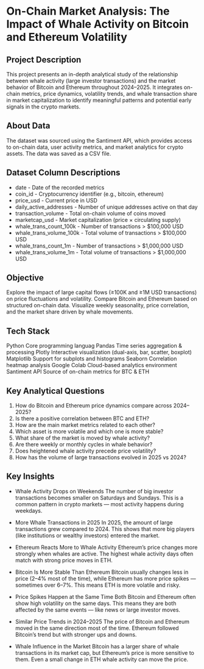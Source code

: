 # On-Chain Market Analysis: The Impact of Whale Activity on Bitcoin and Ethereum Volatility

## Project Description

This project presents an in-depth analytical study of the relationship between whale activity (large investor transactions) and the market behavior of Bitcoin and Ethereum throughout 2024–2025. It integrates on-chain metrics, price dynamics, volatility trends, and whale transaction share in market capitalization to identify meaningful patterns and potential early signals in the crypto markets.

## About Data

The dataset was sourced using the Santiment API, which provides access to on-chain data, user activity metrics, and market analytics for crypto assets. The data was saved as a CSV file.

## Dataset Column Descriptions

* date - Date of the recorded metrics
* coin_id -	Cryptocurrency identifier (e.g., bitcoin, ethereum)
* price_usd -	Current price in USD
* daily_active_addresses -	Number of unique addresses active on that day
* transaction_volume - Total on-chain volume of coins moved
* marketcap_usd -	Market capitalization (price × circulating supply)
* whale_trans_count_100k -	Number of transactions > $100,000 USD
* whale_trans_volume_100k -	Total volume of transactions > $100,000 USD
* whale_trans_count_1m - Number of transactions > $1,000,000 USD
* whale_trans_volume_1m -	Total volume of transactions > $1,000,000 USD

## Objective

Explore the impact of large capital flows (≥100K and ≥1M USD transactions) on price fluctuations and volatility.
Compare Bitcoin and Ethereum based on structured on-chain data.
Visualize weekly seasonality, price correlation, and the market share driven by whale movements.

## Tech Stack

Python	Core programming languag 
Pandas	Time series aggregation & processing
Plotly	Interactive visualization (dual-axis, bar, scatter, boxplot)
Matplotlib	Support for subplots and histograms
Seaborn	Correlation heatmap analysis
Google Colab	Cloud-based analytics environment
Santiment API	Source of on-chain metrics for BTC & ETH

## Key Analytical Questions 

1. How do Bitcoin and Ethereum price dynamics compare across 2024–2025?
2. Is there a positive correlation between BTC and ETH?
3. How are the main market metrics related to each other?
4. Which asset is more volatile and which one is more stable?
5. What share of the market is moved by whale activity?
6. Are there weekly or monthly cycles in whale behavior?
7. Does heightened whale activity precede price volatility?
8. How has the volume of large transactions evolved in 2025 vs 2024?

## Key Insights

* Whale Activity Drops on Weekends
The number of big investor transactions becomes smaller on Saturdays and Sundays. This is a common pattern in crypto markets — most activity happens during weekdays.

* More Whale Transactions in 2025
In 2025, the amount of large transactions grew compared to 2024. This shows that more big players (like institutions or wealthy investors) entered the market.

* Ethereum Reacts More to Whale Activity
Ethereum’s price changes more strongly when whales are active. The highest whale activity days often match with strong price moves in ETH.

* Bitcoin Is More Stable Than Ethereum
Bitcoin usually changes less in price (2–4% most of the time), while Ethereum has more price spikes — sometimes over 6–7%. This means ETH is more volatile and risky.

* Price Spikes Happen at the Same Time
Both Bitcoin and Ethereum often show high volatility on the same days. This means they are both affected by the same events — like news or large investor moves.

* Similar Price Trends in 2024–2025
The price of Bitcoin and Ethereum moved in the same direction most of the time. Ethereum followed Bitcoin’s trend but with stronger ups and downs.

* Whale Influence in the Market
Bitcoin has a larger share of whale transactions in its market cap, but Ethereum’s price is more sensitive to them. Even a small change in ETH whale activity can move the price.




